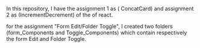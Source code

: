 In this repository, I have the assignment 1 as ( ConcatCard) and assignment 2 as (IncrementDecrement) of the of react.


for the assignment "Form Edit/Folder Toggle", I created two folders (form_Components and Toggle_Components) which contain respectively the form Edit and Folder Toggle.